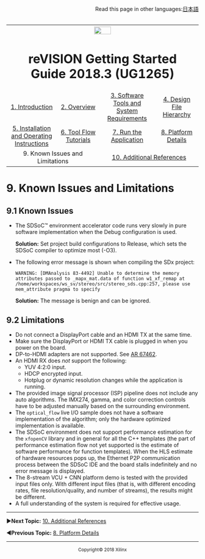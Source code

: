 <p align="right">
            Read this page in other languages:<a href="../../Japanese-master/known-issues-limitations.md">日本語</a>    <table style="width:100%"><table style="width:100%">
  <tr>

<th width="100%" colspan="6"><img src="https://www.xilinx.com/content/dam/xilinx/imgs/press/media-kits/corporate/xilinx-logo.png" width="30%"/><h1>reVISION Getting Started Guide 2018.3 (UG1265)</h1>
</th>

  </tr>
  <tr>
    <td width="17%" align="center"><a href="../README.md">1. Introduction</a></td>
    <td width="16%" align="center"><a href="overview.md">2. Overview</a></td>
    <td width="17%" align="center"><a href="software-tools-system-requirements.md">3. Software Tools and System Requirements</a></td>
    <td width="17%" align="center"><a href="design-file-hierarchy.md">4. Design File Hierarchy</a></td>
</tr>
<tr>
    <td width="17%" align="center"><a href="operating-instructions.md">5. Installation and Operating Instructions</a></td>
    <td width="16%" align="center"><a href="tool-flow-tutorials.md">6. Tool Flow Tutorials</a></td>
    <td width="17%" align="center"><a href="run-application.md">7. Run the Application</a></td>
    <td width="17%" align="center"><a href="platform-details.md">8. Platform Details</a></td>    
  </tr>
<tr>
    <td width="17%" align="center" colspan="2">9. Known Issues and Limitations</td>
    <td width="16%" align="center" colspan="2"><a href="additional-references.md">10. Additional References</a></td>
</tr>
</table>

# 9. Known Issues and Limitations

## 9.1 Known Issues

* The SDSoC™ environment accelerator code runs very slowly in pure software implementation when the Debug configuration is used.

  **Solution:** Set project build configurations to Release, which sets the SDSoC compiler to optimize most (-O3).

* The following error message is shown when compiling the SDx project:

  `WARNING: [DMAnalysis 83-4492] Unable to determine the memory attributes passed to _mapx_mat.data of function w1_xf_remap at /home/workspaces/ws_sv/stereo/src/stereo_sds.cpp:257, please use mem_attribute pragma to specify`

  **Solution:** The message is benign and can be ignored.

## 9.2 Limitations

* Do not connect a DisplayPort cable and an HDMI TX at the same time.
* Make sure the DisplayPort or HDMI TX cable is plugged in when you power on the board.
* DP-to-HDMI adapters are not supported. See [AR 67462](https://www.xilinx.com/support/answers/67462.html).
* An HDMI RX does _not_ support the following:
  * YUV 4:2:0 input.
  * HDCP encrypted input.
  * Hotplug or dynamic resolution changes while the application is running.
* The provided image signal processor (ISP) pipeline does not include any auto algorithms. The IMX274, gamma, and color correction controls have to be adjusted manually based on the surrounding environment.
* The `optical_flow` live I/O sample does not have a software implementation of the algorithm; only the hardware optimized implementation is available.
* The SDSoC environment does not support performance estimation for the `xfopenCV` library and in general for all the C++ templates (the part of performance estimation flow not yet supported is the estimate of software performance for function templates). When the HLS estimate of hardware resources pops up, the Ethernet P2P communication process between the SDSoC IDE and the board stalls indefinitely and no error message is displayed.
* The 8-stream VCU + CNN platform demo is tested with the provided input files only. With different input files (that is, with different encoding rates, file resolution/quality, and number of streams), the results might be different.
* A full understanding of the system is required for effective usage.

<hr/>

:arrow_forward:**Next Topic:**  [10. Additional References](additional-references.md)

:arrow_backward:**Previous Topic:**  [8. Platform Details](platform-details.md)
<hr/>
<p align="center"><sup>Copyright&copy; 2018 Xilinx</sup></p>
